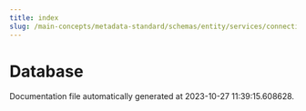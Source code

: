 ```yaml
---
title: index
slug: /main-concepts/metadata-standard/schemas/entity/services/connections/database
---
```


# Database

Documentation file automatically generated at 2023-10-27 11:39:15.608628.
